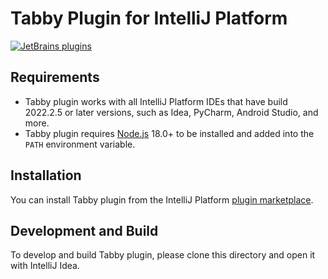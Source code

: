 # Tabby Plugin for IntelliJ Platform
[![JetBrains plugins](https://img.shields.io/jetbrains/plugin/d/22379-tabby)](https://plugins.jetbrains.com/plugin/22379-tabby)

## Requirements
- Tabby plugin works with all IntelliJ Platform IDEs that have build 2022.2.5 or later versions, such as Idea, PyCharm, Android Studio, and more.
- Tabby plugin requires [Node.js](https://nodejs.org) 18.0+ to be installed and added into the `PATH` environment variable.

## Installation
You can install Tabby plugin from the IntelliJ Platform [plugin marketplace](https://plugins.jetbrains.com/plugin/22379-tabby).

## Development and Build
To develop and build Tabby plugin, please clone this directory and open it with IntelliJ Idea.
